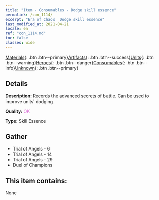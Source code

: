 ```yaml
---
title: "Item - Consumables - Dodge skill essence"
permalink: /con_1114/
excerpt: "Era of Chaos  Dodge skill essence"
last_modified_at: 2021-04-21
locale: en
ref: "con_1114.md"
toc: false
classes: wide
---
```

 [Materials](/Items/){: .btn .btn--primary}[Artifacts](/Items/Artifacts/){: .btn .btn--success}[Units](/Items/Units/){: .btn .btn--warning}[Heroes](/Items/Heroes/){: .btn .btn--danger}[Consumables](/Items/Consumables/){: .btn .btn--info}[Unknown](/Items/Unknown/){: .btn .btn--primary}

## Details
 **Description:** Records the advanced secrets of battle. Can be used to improve units' dodging.

 **Quality:** <span style="color: #DA70D6">OK</span>

 **Type:** Skill Essence

## Gather

*    Trial of Angels - 6 
*    Trial of Angels - 14 
*    Trial of Angels - 29 
*    Duel of Champions 

## This item contains:

  None

